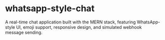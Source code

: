 # whatsapp-style-chat
A real-time chat application built with the MERN stack, featuring WhatsApp-style UI, emoji support, responsive design, and simulated webhook message sending.
